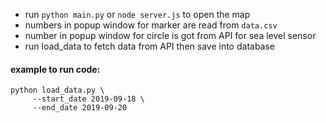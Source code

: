 - run `python main.py` or `node server.js` to open the map
- numbers in popup window for marker are read from `data.csv`
- number in popup window for circle is got from API for sea level sensor
- run load_data to fetch data from API then save into database
  
#### example to run code:
    python load_data.py \
         --start_date 2019-09-18 \
         --end_date 2019-09-20
